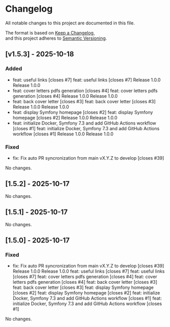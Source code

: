 # Changelog

All notable changes to this project are documented in this file.

The format is based on [Keep a Changelog](https://keepachangelog.com/en/1.0.0/),  
and this project adheres to [Semantic Versioning](https://semver.org/spec/v2.0.0.html).

## [v1.5.3] - 2025-10-18

### Added

- feat: useful links [closes #7]
feat: useful links [closes #7]
Release 1.0.0
Release 1.0.0
- feat: cover letters pdfs generation [closes #4]
feat: cover letters pdfs generation [closes #4]
Release 1.0.0
Release 1.0.0
- feat: back cover letter [closes #3]
feat: back cover letter [closes #3]
Release 1.0.0
Release 1.0.0
- feat: display Symfony homepage [closes #2]
feat: display Symfony homepage [closes #2]
Release 1.0.0
Release 1.0.0
- feat: initialize Docker, Symfony 7.3 and add GitHub Actions workflow [closes #1]
feat: initialize Docker, Symfony 7.3 and add GitHub Actions workflow [closes #1]
Release 1.0.0
Release 1.0.0

### Fixed

- fix: Fix auto PR syncronization from main vX.Y.Z to develop [closes #39]

No changes.

## [1.5.2] - 2025-10-17
No changes.

## [1.5.1] - 2025-10-17
No changes.

## [1.5.0] - 2025-10-17
### Fixed

- fix: Fix auto PR syncronization from main vX.Y.Z to develop [closes #39]
Release 1.0.0
Release 1.0.0
feat: useful links [closes #7]
feat: useful links [closes #7]
feat: cover letters pdfs generation [closes #4]
feat: cover letters pdfs generation [closes #4]
feat: back cover letter [closes #3]
feat: back cover letter [closes #3]
feat: display Symfony homepage [closes #2]
feat: display Symfony homepage [closes #2]
feat: initialize Docker, Symfony 7.3 and add GitHub Actions workflow [closes #1]
feat: initialize Docker, Symfony 7.3 and add GitHub Actions workflow [closes #1]

No changes.

